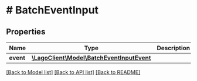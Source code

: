 # # BatchEventInput

## Properties

Name | Type | Description | Notes
------------ | ------------- | ------------- | -------------
**event** | [**\LagoClient\Model\BatchEventInputEvent**](BatchEventInputEvent.md) |  |

[[Back to Model list]](../../README.md#models) [[Back to API list]](../../README.md#endpoints) [[Back to README]](../../README.md)
